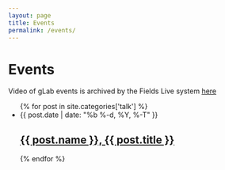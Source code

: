 ```yaml
---
layout: page
title: Events
permalink: /events/
---
```


# Events

Video of gLab events is archived by the Fields Live system [here](http://www.fields.utoronto.ca/video-archive/event/136/2015?access_code=GeoStr)


<ul class="event-list">
{% for post in site.categories['talk'] %}
	<li>
        <span class="post-meta">{{ post.date | date: "%b %-d, %Y, %-T" }}</span>
        <h2>
          <a class="post-link" href="{{ post.url | prepend: site.baseurl }}">{{ post.name }}, {{ post.title }}</a>
        </h2>
    </li>
{% endfor %}
</ul>

